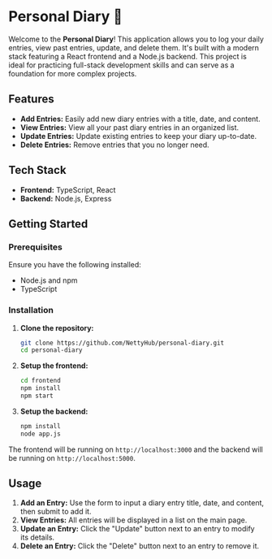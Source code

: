 # Personal Diary 📖

Welcome to the **Personal Diary**! This application allows you to log your daily entries, view past entries, update, and delete them. It's built with a modern stack featuring a React frontend and a Node.js backend. This project is ideal for practicing full-stack development skills and can serve as a foundation for more complex projects.

## Features

- **Add Entries:** Easily add new diary entries with a title, date, and content.
- **View Entries:** View all your past diary entries in an organized list.
- **Update Entries:** Update existing entries to keep your diary up-to-date.
- **Delete Entries:** Remove entries that you no longer need.

## Tech Stack

- **Frontend:** TypeScript, React
- **Backend:** Node.js, Express

## Getting Started

### Prerequisites

Ensure you have the following installed:

- Node.js and npm
- TypeScript

### Installation

1. **Clone the repository:**

    ```sh
    git clone https://github.com/NettyHub/personal-diary.git
    cd personal-diary
    ```

2. **Setup the frontend:**

    ```sh
    cd frontend
    npm install
    npm start
    ```

3. **Setup the backend:**

    ```sh
    npm install
    node app.js
    ```

The frontend will be running on `http://localhost:3000` and the backend will be running on `http://localhost:5000`.

## Usage

1. **Add an Entry:** Use the form to input a diary entry title, date, and content, then submit to add it.
2. **View Entries:** All entries will be displayed in a list on the main page.
3. **Update an Entry:** Click the "Update" button next to an entry to modify its details.
4. **Delete an Entry:** Click the "Delete" button next to an entry to remove it.
